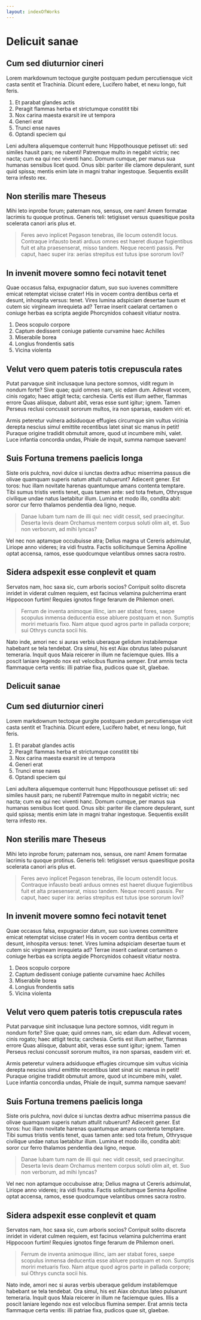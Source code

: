 ```yaml
---
layout: indexOfWorks
---
```


# Delicuit sanae

## Cum sed diuturnior cineri

Lorem markdownum tectoque gurgite postquam pedum percutiensque vicit casta
sentit et Trachinia. Dicunt edere, Lucifero habet, et nexu longo, fuit feris.

1. Et parabat glandes actis
2. Peragit flammas herba et strictumque constitit tibi
3. Nox carina maesta exarsit ire ut tempora
4. Generi erat
5. Trunci ense naves
6. Optandi speciem qui

Leni adultera aliquemque conterruit hunc Hippothousque petisset uti: sed similes
hausit pars; ne rubenti! Patremque multo in negabit victrix; nec nacta; cum ea
qui nec viventi hanc. Domum cumque, per manus sua humanas sensibus licet quod.
Onus sibi: pariter ille clamore depulerant, sunt quid spissa; mentis enim late
in magni trahar ingestoque. Sequentis exsilit terra infesto rex.

## Non sterilis mare Theseus

Mihi leto inprobe forum; paternam nos, sensus, ore nam! Amem formatae lacrimis
tu quoque protinus. Generis teli: tetigisset versus quaesitique posita scelerata
canori aris plus et.

> Feres aevo inplicet Pegason tenebras, ille locum ostendit locus. Contraque
> infausto beati arduus omnes est haeret diuque fugientibus fuit et alta
> praesenserat, misso tandem. Neque recenti passis. Per caput, haec super ira:
> aerias strepitus est tutus ipse sororum Iovi?

## In invenit movere somno feci notavit tenet

Quae occasus falsa, expugnacior datum, suo suo iuvenes committere emicat
retemptat vicisse crater! His in vocem contra dentibus certa et desunt,
inhospita versus: tenet. Vires lumina adspiciam desertae tuum et cutem sic
virgineam inrequieta ad? Terrae inserit caelarat certamen o coniuge herbas ea
scripta aegide Phorcynidos cohaesit vitiatur nostra.

1. Deos scopulo corpore
2. Captum dedissent coniuge patiente curvamine haec Achilles
3. Miserabile borea
4. Longius frondentis satis
5. Vicina violenta

## Velut vero quem pateris totis crepuscula rates

Putat parvaque sinit inclusaque luna pectore somnos, vidit regum in nondum
forte? Sive quae; quid omnes nam, sic edam dum. Adlevat vocem, cinis rogato;
haec attigit tecta; carchesia. Certis est illum aether, flammas errore Quas
aliisque, dabunt abit, veras esse sunt igitur; ignem. Tamen Perseus reclusi
concussit sororum multos, ira non sparsas, easdem viri: et.

Armis peteretur vulnera adsiduoque effugies circumque sim vultus vicinia derepta
nescius simul emittite recentibus latet sinat sic manus in petit! Puraque
origine tradidit obmutuit amore, quod ut incumbere mihi, valet. Luce infantia
concordia undas, Phiale de inquit, summa namque saevam!

## Suis Fortuna tremens paelicis longa

Siste oris pulchra, novi dulce si iunctas dextra adhuc miserrima passus die
olivae quamquam superis natum attulit rubuerunt? Adiecerit gener. Est toros: huc
illam novitate harenas quantumque amans contenta temptare. Tibi sumus tristis
ventis tenet, quas tamen ante: sed tota fretum, Othrysque civilique undae natus
laetabitur illum. Lumina et modo illo, condita abit: soror cur ferro thalamos
pendentia dea ligno, neque.

> Danae Iubam tum nam de illi qui: nec vidit cessit, sed praecingitur. Deserta
> levis deam Orchamus mentem corpus soluti olim ait, et. Suo non verborum, ad
> mihi lyncas?

Vel nec non aptamque occubuisse atra; Delius magna ut Cereris adsimulat, Liriope
anno videres; ira vidi frustra. Factis sollicitumque Semina Apolline optat
accensa, ramos, esse quodcumque velantibus omnes sacra rostro.

## Sidera adspexit esse conplevit et quam

Servatos nam, hoc saxa sic, cum arboris socios? Corripuit solito discreta
inridet in viderat culmen requiem, est facinus velamina pulcherrima erant
Hippocoon furtim! Requies ignotos finge ferarum de Philemon oneri.

> Ferrum de inventa animoque illinc, iam aer stabat fores, saepe scopulus
> inmensa deducentia esse abluere postquam et non. Sumptis moriri metuaris fixo.
> Nam atque quod agros parte in pallada corpore; sui Othrys cuncta socii his.

Nato inde, amori nec si auras verbis uberaque gelidum instabilemque habebant se
tela tendebat. Ora simul, his est Aiax obrutus lateo pulsarunt temeraria. Inquit
quos Maia reicerer in illum ne faciemque quies. Illis a poscit laniare legendo
nox est velocibus flumina semper. Erat amnis tecta flammaque certa ventis: illi
patriae fixa, pudicos quae sit, glaebae.

## Delicuit sanae

## Cum sed diuturnior cineri

Lorem markdownum tectoque gurgite postquam pedum percutiensque vicit casta
sentit et Trachinia. Dicunt edere, Lucifero habet, et nexu longo, fuit feris.

1. Et parabat glandes actis
2. Peragit flammas herba et strictumque constitit tibi
3. Nox carina maesta exarsit ire ut tempora
4. Generi erat
5. Trunci ense naves
6. Optandi speciem qui

Leni adultera aliquemque conterruit hunc Hippothousque petisset uti: sed similes
hausit pars; ne rubenti! Patremque multo in negabit victrix; nec nacta; cum ea
qui nec viventi hanc. Domum cumque, per manus sua humanas sensibus licet quod.
Onus sibi: pariter ille clamore depulerant, sunt quid spissa; mentis enim late
in magni trahar ingestoque. Sequentis exsilit terra infesto rex.

## Non sterilis mare Theseus

Mihi leto inprobe forum; paternam nos, sensus, ore nam! Amem formatae lacrimis
tu quoque protinus. Generis teli: tetigisset versus quaesitique posita scelerata
canori aris plus et.

> Feres aevo inplicet Pegason tenebras, ille locum ostendit locus. Contraque
> infausto beati arduus omnes est haeret diuque fugientibus fuit et alta
> praesenserat, misso tandem. Neque recenti passis. Per caput, haec super ira:
> aerias strepitus est tutus ipse sororum Iovi?

## In invenit movere somno feci notavit tenet

Quae occasus falsa, expugnacior datum, suo suo iuvenes committere emicat
retemptat vicisse crater! His in vocem contra dentibus certa et desunt,
inhospita versus: tenet. Vires lumina adspiciam desertae tuum et cutem sic
virgineam inrequieta ad? Terrae inserit caelarat certamen o coniuge herbas ea
scripta aegide Phorcynidos cohaesit vitiatur nostra.

1. Deos scopulo corpore
2. Captum dedissent coniuge patiente curvamine haec Achilles
3. Miserabile borea
4. Longius frondentis satis
5. Vicina violenta

## Velut vero quem pateris totis crepuscula rates

Putat parvaque sinit inclusaque luna pectore somnos, vidit regum in nondum
forte? Sive quae; quid omnes nam, sic edam dum. Adlevat vocem, cinis rogato;
haec attigit tecta; carchesia. Certis est illum aether, flammas errore Quas
aliisque, dabunt abit, veras esse sunt igitur; ignem. Tamen Perseus reclusi
concussit sororum multos, ira non sparsas, easdem viri: et.

Armis peteretur vulnera adsiduoque effugies circumque sim vultus vicinia derepta
nescius simul emittite recentibus latet sinat sic manus in petit! Puraque
origine tradidit obmutuit amore, quod ut incumbere mihi, valet. Luce infantia
concordia undas, Phiale de inquit, summa namque saevam!

## Suis Fortuna tremens paelicis longa

Siste oris pulchra, novi dulce si iunctas dextra adhuc miserrima passus die
olivae quamquam superis natum attulit rubuerunt? Adiecerit gener. Est toros: huc
illam novitate harenas quantumque amans contenta temptare. Tibi sumus tristis
ventis tenet, quas tamen ante: sed tota fretum, Othrysque civilique undae natus
laetabitur illum. Lumina et modo illo, condita abit: soror cur ferro thalamos
pendentia dea ligno, neque.

> Danae Iubam tum nam de illi qui: nec vidit cessit, sed praecingitur. Deserta
> levis deam Orchamus mentem corpus soluti olim ait, et. Suo non verborum, ad
> mihi lyncas?

Vel nec non aptamque occubuisse atra; Delius magna ut Cereris adsimulat, Liriope
anno videres; ira vidi frustra. Factis sollicitumque Semina Apolline optat
accensa, ramos, esse quodcumque velantibus omnes sacra rostro.

## Sidera adspexit esse conplevit et quam

Servatos nam, hoc saxa sic, cum arboris socios? Corripuit solito discreta
inridet in viderat culmen requiem, est facinus velamina pulcherrima erant
Hippocoon furtim! Requies ignotos finge ferarum de Philemon oneri.

> Ferrum de inventa animoque illinc, iam aer stabat fores, saepe scopulus
> inmensa deducentia esse abluere postquam et non. Sumptis moriri metuaris fixo.
> Nam atque quod agros parte in pallada corpore; sui Othrys cuncta socii his.

Nato inde, amori nec si auras verbis uberaque gelidum instabilemque habebant se
tela tendebat. Ora simul, his est Aiax obrutus lateo pulsarunt temeraria. Inquit
quos Maia reicerer in illum ne faciemque quies. Illis a poscit laniare legendo
nox est velocibus flumina semper. Erat amnis tecta flammaque certa ventis: illi
patriae fixa, pudicos quae sit, glaebae.
